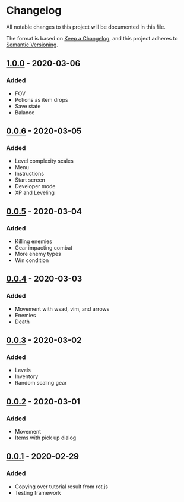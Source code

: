 # Changelog

All notable changes to this project will be documented in this file.

The format is based on [Keep a Changelog](https://keepachangelog.com/en/1.0.0/),
and this project adheres to [Semantic Versioning](https://semver.org/spec/v2.0.0.html).

## [1.0.0] - 2020-03-06

### Added

- FOV
- Potions as item drops
- Save state
- Balance

## [0.0.6] - 2020-03-05

### Added

- Level complexity scales
- Menu
- Instructions
- Start screen
- Developer mode
- XP and Leveling

## [0.0.5] - 2020-03-04

### Added

- Killing enemies
- Gear impacting combat
- More enemy types
- Win condition

## [0.0.4] - 2020-03-03

### Added

- Movement with wsad, vim, and arrows
- Enemies
- Death

## [0.0.3] - 2020-03-02

### Added

- Levels
- Inventory
- Random scaling gear

## [0.0.2] - 2020-03-01

### Added

- Movement
- Items with pick up dialog

## [0.0.1] - 2020-02-29

### Added

- Copying over tutorial result from rot.js
- Testing framework

[unreleased]: https://github.com/katerberg/7drl/compare/v1.0.0...HEAD
[1.0.0]: https://github.com/katerberg/7drl/releases/tag/v1.0.0
[0.0.6]: https://github.com/katerberg/7drl/releases/tag/v0.0.6
[0.0.5]: https://github.com/katerberg/7drl/releases/tag/v0.0.5
[0.0.4]: https://github.com/katerberg/7drl/releases/tag/v0.0.4
[0.0.3]: https://github.com/katerberg/7drl/releases/tag/v0.0.3
[0.0.2]: https://github.com/katerberg/7drl/releases/tag/v0.0.2
[0.0.1]: https://github.com/katerberg/7drl/releases/tag/v0.0.1

